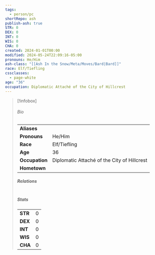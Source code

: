 ```yaml
---  
tags:  
  - person/pc  
shortRepo: ash  
publish-ash: true  
STR: 0  
DEX: 0  
INT: 0  
WIS: 0  
CHA: 0  
created: 2024-01-01T00:00  
modified: 2024-05-24T22:09:16-05:00  
pronouns: He/Him  
ash-class: "[[Ash In the Snow/Meta/Moves/Bard|Bard]]"  
race: Elf/Tiefling  
cssclasses:  
  - page-white  
age: "36"  
occupation: Diplomatic Attaché of the City of Hillcrest  
---  
```

  
> [!infobox]  
> ###### Bio  
> |                |                  |  
> | -------------- | ---------------- |  
> |**Aliases**     |                 |  
> |**Pronouns**    | He/Him           |  
> |**Race**        | Elf/Tiefling            |  
> |**Age**         | 36            |  
> |**Occupation**  | Diplomatic Attaché of the City of Hillcrest        |  
> |**Hometown**||  
>   
> ##### Relations  
> |                |                           |  
> | -------------- | ------------------------- |  
>   
> ##### Stats  
> |      |      |  
> | ---- | ---- |  
> | **STR**  | 0     |  
> | **DEX**  | 0     |  
> | **INT**  | 0     |  
> | **WIS**  | 0     |  
> | **CHA**  | 0     |  
  
 